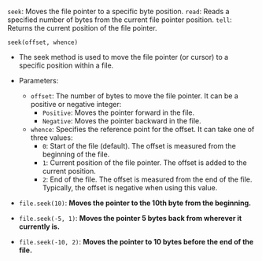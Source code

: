 `seek`: Moves the file pointer to a specific byte position.
`read`: Reads a specified number of bytes from the current file pointer position.
`tell`: Returns the current position of the file pointer.

`seek(offset, whence)`

- The seek method is used to move the file pointer (or cursor) to a specific position within a file.

- Parameters:
  - `offset`: The number of bytes to move the file pointer. It can be a positive or negative integer:
    - `Positive`: Moves the pointer forward in the file.
    - `Negative`: Moves the pointer backward in the file.
  - `whence`: Specifies the reference point for the offset. It can take one of three values:
    - `0`: Start of the file (default). The offset is measured from the beginning of the file.
    - `1`: Current position of the file pointer. The offset is added to the current position.
    - `2`: End of the file. The offset is measured from the end of the file. Typically, the offset is negative when using this value.

- `file.seek(10)`: **Moves the pointer to the 10th byte from the beginning.**
- `file.seek(-5, 1)`: **Moves the pointer 5 bytes back from wherever it currently is.**
- `file.seek(-10, 2)`: **Moves the pointer to 10 bytes before the end of the file.**


